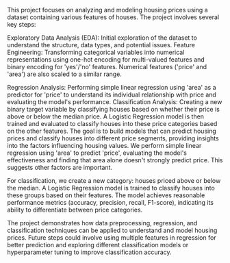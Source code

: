 This project focuses on analyzing and modeling housing prices using a dataset containing various features of houses. The project involves several key steps:

Exploratory Data Analysis (EDA): Initial exploration of the dataset to understand the structure, data types, and potential issues.
Feature Engineering: Transforming categorical variables into numerical representations using one-hot encoding for multi-valued features and binary encoding for 'yes'/'no' features. Numerical features ('price' and 'area') are also scaled to a similar range.

Regression Analysis: Performing simple linear regression using 'area' as a predictor for 'price' to understand its individual relationship with price and evaluating the model's performance.
Classification Analysis: Creating a new binary target variable by classifying houses based on whether their price is above or below the median price. A Logistic Regression model is then trained and evaluated to classify houses into these price categories based on the other features.
The goal is to build models that can predict housing prices and classify houses into different price segments, providing insights into the factors influencing housing values.
We perform simple linear regression using 'area' to predict 'price', evaluating the model's effectiveness and finding that area alone doesn't strongly predict price. This suggests other factors are important.

For classification, we create a new category: houses priced above or below the median. A Logistic Regression model is trained to classify houses into these groups based on their features. The model achieves reasonable performance metrics (accuracy, precision, recall, F1-score), indicating its ability to differentiate between price categories.

The project demonstrates how data preprocessing, regression, and classification techniques can be applied to understand and model housing prices. Future steps could involve using multiple features in regression for better prediction and exploring different classification models or hyperparameter tuning to improve classification accuracy.
